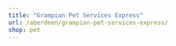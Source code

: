 ```yaml
---
title: "Grampian Pet Services Express"
url: /aberdeen/grampian-pet-services-express/
shop: pet
---
```

